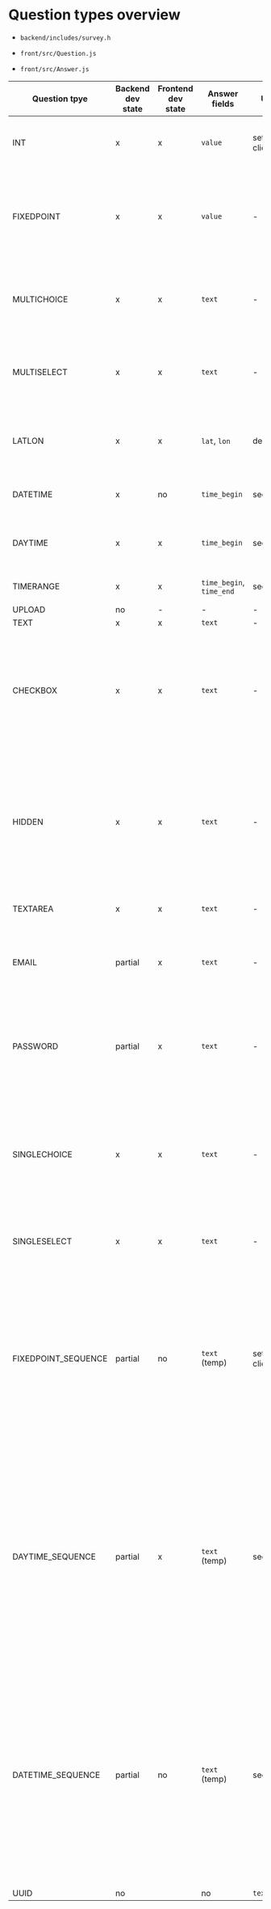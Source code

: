 # Question types overview

* `backend/includes/survey.h`

* `front/src/Question.js`
* `front/src/Answer.js`

| Question tpye         | Backend dev state     | Frontend dev state    | Answer fields                 | Unit          | description |
| ---                   | ---                   | ---                   | ---                           | ---           | ---         |
| INT                   | x                     | x                     | `value`                       | set by client | Answer is an integer, bounded by min_value and max_value. |
| FIXEDPOINT            | x                     | x                     | `value`                       | -             | Answer is a fixed point value encoded as a 64-bit integer and with decimal_places places after the decimal. |
| MULTICHOICE           | x                     | x                     | `text`                        | -             | Answer is a single choice or comma separated list choices, out of `question->choices`. |
| MULTISELECT           | x                     | x                     | `text`                        | -             | Answer is a single choice or comma separated list of choices, out of `question->choices`. |
| LATLON                | x                     | x                     | `lat`, `lon`                  | degrees       | Answer is a pair geographic coordinates ([-90 +90] & [-180 +180]). |
| DATETIME              | x                     | no                    | `time_begin`                  | seconds       | Answer is a UNIX *date time* timestamp (+-). |
| DAYTIME               | x                     | x                     | `time_begin`                  | seconds       | Answer is a *day time* value for a generic day in seconds since midnight. |
| TIMERANGE             | x                     | x                     | `time_begin`, `time_end`      | seconds       | Answer is a generic time period. |
| UPLOAD                | no                    | -                     | -                             | -             | |
| TEXT                  | x                     | x                     | `text`                        | -             | Answer is text. |
| CHECKBOX              | x                     | x                     | `text`                        | -             | Answer is a single choice, one of `question->choices`. Requires two defined choices in the following order: [OFF-value, ON-value]. |
| HIDDEN                | x                     | x                     | `text`                        | -             | Answer is `question->default_value` or a text value set by the client. Instruction for instructional text (`question->description`), displayed as text/markup without input field. |
| TEXTAREA              | x                     | x                     | `text`                        | -             | Answer is text. Instruction for textarea. |
| EMAIL                 | partial               | x                     | `text`                        | -             | Answer is text. Instruction for email address. Currently, it is up to the client to validate the input. |
| PASSWORD              | partial               | x                     | `text`                        | -             | Answer is text. Instruction for a password field (masked field). Currently, it is up to the client to validate the input. |
| SINGLECHOICE          | x                     | x                     | `text`                        | -             | Answer is a single choice, one of `question->choices`. Requires two defined choices in the following order: [OFF-value, ON-value]. |
| SINGLESELECT          | x                     | x                     | `text`                        | -             | Answer is a single choice, one of `question->choices`. |
| FIXEDPOINT_SEQUENCE   | partial               | no                    | `text` (temp)                 | set by client | Answer is a comma separated list of float values. The values must be an ascending sequence mapped to `question->choices`, which are acting as text labels. Currently, it is up to the client to validate the input. |
| DAYTIME_SEQUENCE      | partial               | x                     | `text` (temp)                 | seconds       | Answer is a comma separated list of *day time* values (generic day in seconds since midnight). The values must be an ascending sequence mapped to `question->choices`, which are acting as text labels. Currently, it is up to the client to validate the input. |
| DATETIME_SEQUENCE     | partial               | no                    | `text` (temp)                 | seconds       | Answer is a comma separated list of  UNIX *date time* timestamp values (+-, generic day in seconds since midnight). The values must be an ascending sequence mapped to `question->choices`, which are acting as text labels. Currently, it is up to the client to validate the input. |
| UUID                  | no |                  | no                    | `text`                        | -             | Answer is a valid RFC 4122 (variant 2?) UUID |
